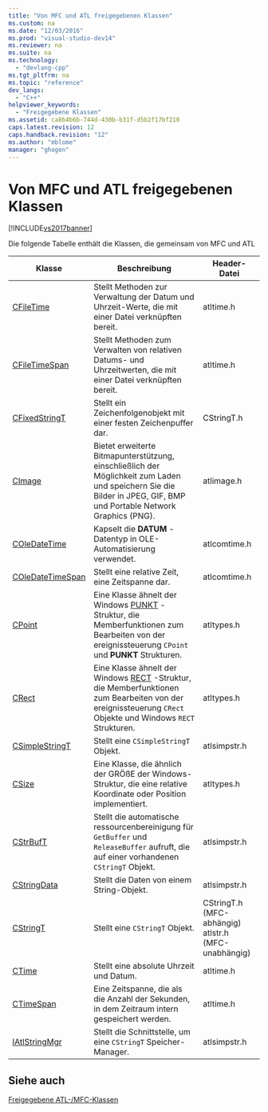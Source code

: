 ```yaml
---
title: "Von MFC und ATL freigegebenen Klassen"
ms.custom: na
ms.date: "12/03/2016"
ms.prod: "visual-studio-dev14"
ms.reviewer: na
ms.suite: na
ms.technology: 
  - "devlang-cpp"
ms.tgt_pltfrm: na
ms.topic: "reference"
dev_langs: 
  - "C++"
helpviewer_keywords: 
  - "Freigegebene Klassen"
ms.assetid: ca8b4b6b-744d-430b-b31f-d5b2f17bf210
caps.latest.revision: 12
caps.handback.revision: "12"
ms.author: "mblome"
manager: "ghogen"
---
```

# Von MFC und ATL freigegebenen Klassen
[!INCLUDE[vs2017banner](../../assembler/inline/includes/vs2017banner.md)]

Die folgende Tabelle enthält die Klassen, die gemeinsam von MFC und ATL  
  
|Klasse|Beschreibung|Header-Datei|  
|-----------|-----------------|-----------------|  
|[CFileTime](../../atl-mfc-shared/reference/cfiletime-class.md)|Stellt Methoden zur Verwaltung der Datum und Uhrzeit-Werte, die mit einer Datei verknüpften bereit.|atltime.h|  
|[CFileTimeSpan](../../atl-mfc-shared/reference/cfiletimespan-class.md)|Stellt Methoden zum Verwalten von relativen Datums- und Uhrzeitwerten, die mit einer Datei verknüpften bereit.|atltime.h|  
|[CFixedStringT](../../atl-mfc-shared/reference/cfixedstringt-class.md)|Stellt ein Zeichenfolgenobjekt mit einer festen Zeichenpuffer dar.|CStringT.h|  
|[CImage](../../atl-mfc-shared/reference/cimage-class.md)|Bietet erweiterte Bitmapunterstützung, einschließlich der Möglichkeit zum Laden und speichern Sie die Bilder in JPEG, GIF, BMP und Portable Network Graphics (PNG).|atlimage.h|  
|[COleDateTime](../../atl-mfc-shared/reference/coledatetime-class.md)|Kapselt die **DATUM** -Datentyp in OLE-Automatisierung verwendet.|atlcomtime.h|  
|[COleDateTimeSpan](../../atl-mfc-shared/reference/coledatetimespan-class.md)|Stellt eine relative Zeit, eine Zeitspanne dar.|atlcomtime.h|  
|[CPoint](../../atl-mfc-shared/reference/cpoint-class.md)|Eine Klasse ähnelt der Windows [PUNKT](../../mfc/reference/point-structure1.md) -Struktur, die Memberfunktionen zum Bearbeiten von der ereignissteuerung `CPoint` und **PUNKT** Strukturen.|atltypes.h|  
|[CRect](../../atl-mfc-shared/reference/crect-class.md)|Eine Klasse ähnelt der Windows [RECT](../../mfc/reference/rect-structure1.md) -Struktur, die Memberfunktionen zum Bearbeiten von der ereignissteuerung `CRect` Objekte und Windows `RECT` Strukturen.|atltypes.h|  
|[CSimpleStringT](../../atl-mfc-shared/reference/csimplestringt-class.md)|Stellt eine `CSimpleStringT` Objekt.|atlsimpstr.h|  
|[CSize](../../atl-mfc-shared/reference/csize-class.md)|Eine Klasse, die ähnlich der GRÖßE der Windows-Struktur, die eine relative Koordinate oder Position implementiert.|atltypes.h|  
|[CStrBufT](../../atl-mfc-shared/reference/cstrbuft-class.md)|Stellt die automatische ressourcenbereinigung für `GetBuffer` und `ReleaseBuffer` aufruft, die auf einer vorhandenen `CStringT` Objekt.|atlsimpstr.h|  
|[CStringData](../../atl-mfc-shared/reference/cstringdata-class.md)|Stellt die Daten von einem String-Objekt.|atlsimpstr.h|  
|[CStringT](../../atl-mfc-shared/reference/cstringt-class.md)|Stellt eine `CStringT` Objekt.|CStringT.h (MFC-abhängig) atlstr.h (MFC-unabhängig)|  
|[CTime](../../atl-mfc-shared/reference/ctime-class.md)|Stellt eine absolute Uhrzeit und Datum.|atltime.h|  
|[CTimeSpan](../../atl-mfc-shared/reference/ctimespan-class.md)|Eine Zeitspanne, die als die Anzahl der Sekunden, in dem Zeitraum intern gespeichert werden.|atltime.h|  
|[IAtlStringMgr](../../atl-mfc-shared/reference/iatlstringmgr-class.md)|Stellt die Schnittstelle, um eine `CStringT` Speicher-Manager.|atlsimpstr.h|  
  
## <a name="see-also"></a>Siehe auch  
 [Freigegebene ATL-/MFC-Klassen](../../atl-mfc-shared/atl-mfc-shared-classes.md)


